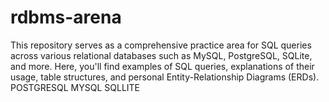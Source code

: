 # rdbms-arena
This repository serves as a comprehensive practice area for SQL queries across various relational databases such as MySQL, PostgreSQL, SQLite, and more. Here, you'll find examples of SQL queries, explanations of their usage, table structures, and personal Entity-Relationship Diagrams (ERDs).
POSTGRESQL
MYSQL
SQLLITE
